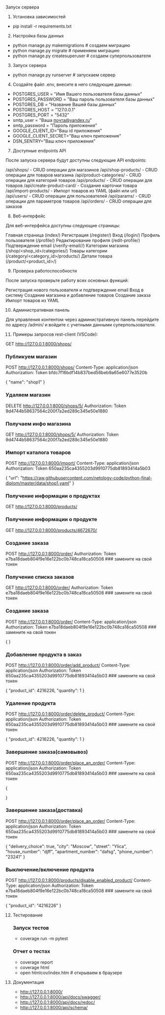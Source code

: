 Запуск сервера
1. Установка зависимостей
 - pip install -r requirements.txt

2. Настройка базы данных
 - python manage.py makemigrations # создаем миграцию
 - python manage.py migrate # применяем миграцию
 - python manage.py createsuperuser # создаем суперпользователя

3. Запуск сервера
 - python manage.py runserver # запускаем сервер

4. Создайте файл .env, внесите в него следующие данные:
 - POSTGRES_USER = "Имя Вашего пользователя базы данных"
 - POSTGRES_PASSWORD = "Ваш пароль пользователя базы данных"
 - POSTGRES_DB = "Название Вашей базы данных"
 - POSTGRES_HOST = "127.0.0.1"
 - POSTGRES_PORT = "5432"
 - smtp_user = "Ваша почта@yandex.ru"
 - smtp_password = "Пароль приложения"
 - GOOGLE_CLIENT_ID="Ваш id приложения"
 - GOOGLE_CLIENT_SECRET="Ваш ключ приложения"
 - DSN_SENTRY="Ваш ключ приложения"

7. Доступные endpoints API

После запуска сервера будут доступны следующие API endpoints:

/api/shops/ - CRUD операции для магазинов
/api/shop-products/ - CRUD операции для товаров магазина
/api/product-categories/ - CRUD операции для категорий товаров
/api/products/ - CRUD операции для товаров
/api/create-product-card/ - Создание карточки товара
/api/import-products/ - Импорт товаров из YAML (файл или url)
/api/users/ - CRUD операции для пользователей
/api/params/ - CRUD операции для параметров товаров
/api/orders/ - CRUD операции для заказов

8. Веб-интерфейс

Для веб-интерфейса доступны следующие страницы:

Главная страница (index/)
Регистрация (/register/)
Вход (/login/)
Профиль пользователя (/profile/)
Редактирование профиля (/edit-profile/)
Подтверждение email (/verify-email/<token>/)
Категории магазина (/shop/<shop_id>/categories/)
Товары категории (/category/<category_id>/products/)
Детали товара (/product/<product_id>/)

9. Проверка работоспособности

После запуска проверьте работу всех основных функций:

Регистрация нового пользователя и подтверждение email
Вход в систему
Создание магазина и добавление товаров
Создание заказа
Импорт товаров из YAML

10. Административная панель

Для управления контентом через административную панель перейдите по адресу /admin/ и 
войдите с учетными данными суперпользователя.

11. Примеры запросов rest-client (VSCode):

GET http://127.0.0.1:8000/shops/

### Публикуем магазин
POST http://127.0.0.1:8000/shops/
Content-Type: application/json
Authorization: Token bfdc7f16bdf14b837bed56beb9a65e6077e3520b

{
    "name": "shop1"
}

### Удаляем магазин
DELETE http://127.0.0.1:8000/shops/5/
Authorization: Token 9d4744b58637564c200f7a2ed289c345e50e1880

### Получаем инфо магазина
GET http://127.0.0.1:8000/shops/5/
Authorization: Token 9d4744b58637564c200f7a2ed289c345e50e1880

### Импорт каталога товаров
POST http://127.0.0.1:8000/import/
Content-Type: application/json
Authorization: Token 650aa235ca4355203d9910775db81893414a5b03

{
    "url": "https://raw.githubusercontent.com/netology-code/python-final-diplom/master/data/shop1.yaml"
}

### Получение информации о продуктaх
GET http://127.0.0.1:8000/products/

### Получение информации о продукте
GET http://127.0.0.1:8000/products/4672670/

### Создание заказа
POST http://127.0.0.1:8000/order/
Authorization: Token e7ba18daeb804f9e16e122bc0b748ca18ca50508 ### замените на свой токен

### Получение списка заказов
GET http://127.0.0.1:8000/order/
Authorization: Token e7ba18daeb804f9e16e122bc0b748ca18ca50508 ### замените на свой токен

### Создание заказа
POST http://127.0.0.1:8000/order/
Content-Type: application/json
Authorization: Token e7ba18daeb804f9e16e122bc0b748ca18ca50508 ### замените на свой токен

{
}

### Добавление продукта в заказ
POST http://127.0.0.1:8000/order/add_product/
Content-Type: application/json
Authorization: Token 650aa235ca4355203d9910775db81893414a5b03 ### замените на свой токен

{
    "product_id": 4216226,
    "quantity": 1
}

### Удаление продукта
POST http://127.0.0.1:8000/order/delete_product/
Content-Type: application/json
Authorization: Token 650aa235ca4355203d9910775db81893414a5b03 ### замените на свой токен

{
    "product_id": 4216226,
    "quantity": 1
}

### Завершение заказа(самовывоз)
POST http://127.0.0.1:8000/order/place_an_order/
Content-Type: application/json
Authorization: Token 650aa235ca4355203d9910775db81893414a5b03 ### замените на свой токен

{

}

### Завершение заказа(доставка)
POST http://127.0.0.1:8000/order/place_an_order/
Content-Type: application/json
Authorization: Token 650aa235ca4355203d9910775db81893414a5b03 ### замените на свой токен

{
    "delivery_choice": true,
    "city": "Moscow",
    "street": "Ylica",
    "house_number": "djff",
    "apartment_number": "dafsg",
    "phone_number": "23241"
}

### Выключение/включение продукта
POST http://127.0.0.1:8000/products/disable_enabled_product/
Content-Type: application/json
Authorization: Token e7ba18daeb804f9e16e122bc0b748ca18ca50508 ### замените на свой токен

{
    "product_id": "4216226"
}

12. Тестирование

    ### Запуск тестов
    - coverage run -m pytest
    
    ### Отчет о тестах
    - coverage report
    - coverage html
    - open htmlcov/index.htm # открываем в браузере

13. Документация

    - http://127.0.0.1:8000/
    - http://127.0.0.1:8000/api/docs/swagger/
    - http://127.0.0.1:8000/api/docs/redoc/
    - http://127.0.0.1:8000/api/schema/
